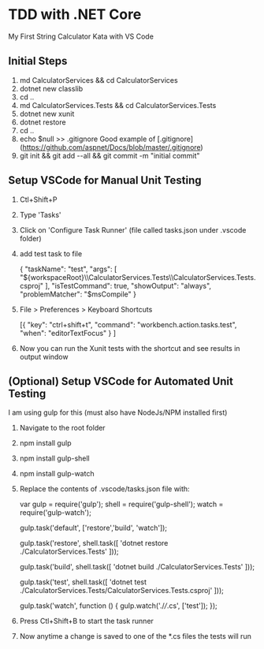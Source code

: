 TDD with .NET Core
==================

My First String Calculator Kata with VS Code

Initial Steps
-------------

1. md CalculatorServices && cd CalculatorServices
2. dotnet new classlib
3. cd ..
4. md CalculatorServices.Tests && cd CalculatorServices.Tests
5. dotnet new xunit
6. dotnet restore
7. cd ..
8. echo $null >> .gitignore
   Good example of [.gitignore] (https://github.com/aspnet/Docs/blob/master/.gitignore)
9. git init && git add --all && git commit -m "initial commit"

Setup VSCode for Manual Unit Testing
------------------------------------

1. Ctl+Shift+P
2. Type 'Tasks'
3. Click on 'Configure Task Runner' (file called tasks.json under .vscode folder)
4. add test task to file

    {
        "taskName": "test",
        "args": [
            "${workspaceRoot}\\CalculatorServices.Tests\\CalculatorServices.Tests.csproj"
        ],
        "isTestCommand": true,
        "showOutput": "always",
        "problemMatcher": "$msCompile"
    }

5. File > Preferences > Keyboard Shortcuts

    [{
        "key": "ctrl+shift+t",
        "command": "workbench.action.tasks.test",
        "when": "editorTextFocus"
    }
    ]

6. Now you can run the Xunit tests with the shortcut and see results in output window

(Optional) Setup VSCode for Automated Unit Testing
--------------------------------------------------

I am using gulp for this (must also have NodeJs/NPM installed first)

1. Navigate to the root folder
2. npm install gulp
3. npm install gulp-shell
4. npm install gulp-watch
5. Replace the contents of .vscode/tasks.json file with:

    var gulp = require('gulp');
    shell = require('gulp-shell');
    watch = require('gulp-watch');

    gulp.task('default', ['restore','build', 'watch']);

    gulp.task('restore', shell.task([
      'dotnet restore ./CalculatorServices.Tests'
    ]));

    gulp.task('build', shell.task([
      'dotnet build ./CalculatorServices.Tests'
    ]));

    gulp.task('test', shell.task([
      'dotnet test ./CalculatorServices.Tests/CalculatorServices.Tests.csproj'
    ]));

    gulp.task('watch', function () {
      gulp.watch('./*/*.cs', ['test']);
    });

6. Press Ctl+Shift+B to start the task runner
7. Now anytime a change is saved to one of the *.cs files the tests will run
